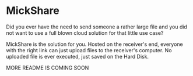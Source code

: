 # MickShare

Did you ever have the need to send someone a rather large file and you did not want to use a full blown cloud solution for that little use case?

MickShare is the solution for you.
Hosted on the receiver's end, everyone with the right link can just upload files to the receiver's computer.
No uploaded file is ever executed, just saved on the Hard Disk.

MORE README IS COMING SOON
